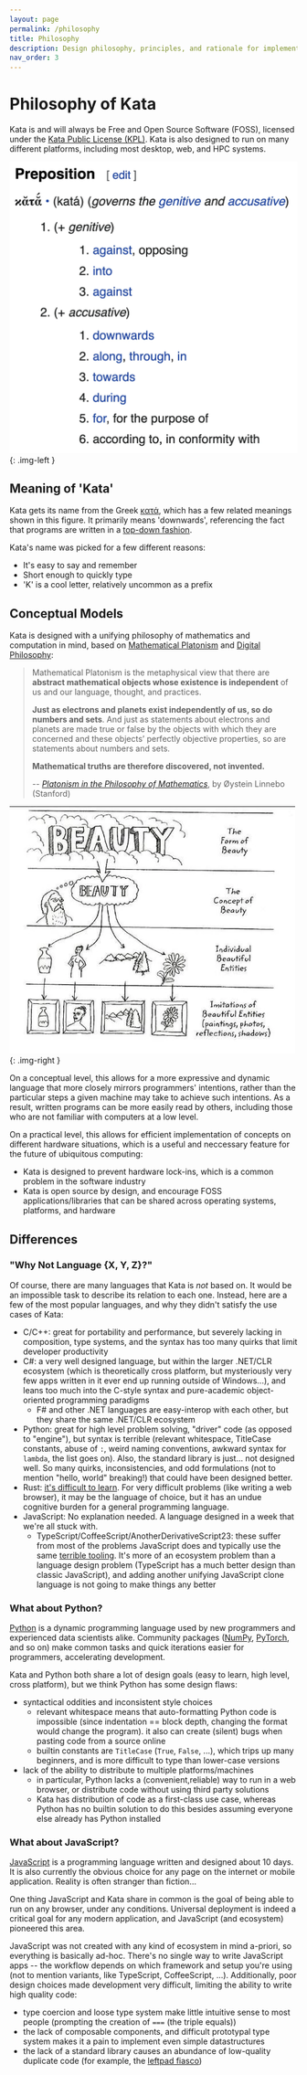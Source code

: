 ```yaml
---
layout: page
permalink: /philosophy
title: Philosophy
description: Design philosophy, principles, and rationale for implementing Kata
nav_order: 3
---
```


# Philosophy of Kata

Kata is and will always be Free and Open Source Software (FOSS), licensed under the [Kata Public License (KPL)](/kpl). Kata is also designed to run on many different platforms, including most desktop, web, and HPC systems. 


![Kata Name Origin](/img/kata-name-origin.webp){: .img-left }

## Meaning of 'Kata'

Kata gets its name from the Greek [κατά](https://en.wiktionary.org/wiki/%CE%BA%CE%B1%CF%84%CE%AC#Ancient_Greek), which has a few related meanings shown in this figure. It primarily means 'downwards', referencing the fact that programs are written in a [top-down fashion](https://en.wikipedia.org/wiki/Top-down_and_bottom-up_design). 

Kata's name was picked for a few different reasons:

  * It's easy to say and remember
  * Short enough to quickly type
  * 'K' is a cool letter, relatively uncommon as a prefix


<div style="clear: both;"></div>

## Conceptual Models

Kata is designed with a unifying philosophy of mathematics and computation in mind, based on [Mathematical Platonism](https://en.wikipedia.org/wiki/Philosophy_of_mathematics#Platonism) and [Digital Philosophy](https://en.wikipedia.org/wiki/Digital_philosophy):

> Mathematical Platonism is the metaphysical view that there are **abstract mathematical objects whose existence is independent** of us and our language, thought, and practices. 
> 
> **Just as electrons and planets exist independently of us, so do numbers and sets**. And just as statements about electrons and planets are made true or false by the objects with which they are concerned and these objects’ perfectly objective properties, so are statements about numbers and sets. 
>
> **Mathematical truths are therefore discovered, not invented.**
>
> -- [*Platonism in the Philosophy of Mathematics*](https://plato.stanford.edu/entries/platonism-mathematics/), by Øystein Linnebo (Stanford)

![Theory of Forms diagram](/img/theory-of-forms.webp){: .img-right }

On a conceptual level, this allows for a more expressive and dynamic language that more closely mirrors programmers' intentions, rather than the particular steps a given machine may take to achieve such intentions. As a result, written programs can be more easily read by others, including those who are not familiar with computers at a low level.

On a practical level, this allows for efficient implementation of concepts on different hardware situations, which is a useful and neccessary feature for the future of ubiquitous computing:

  * Kata is designed to prevent hardware lock-ins, which is a common problem in the software industry
  * Kata is open source by design, and encourage FOSS applications/libraries that can be shared across operating systems, platforms, and hardware


<div style="clear: both;"></div>

## Differences

### "Why Not Language {X, Y, Z}?"

Of course, there are many languages that Kata is *not* based on. It would be an impossible task to describe its relation to each one. Instead, here are a few of the most popular languages, and why they didn't satisfy the use cases of Kata:

  * C/C++: great for portability and performance, but severely lacking in composition, type systems, and the syntax has too many quirks that limit developer productivity
  * C#: a very well designed language, but within the larger .NET/CLR ecosystem (which is theoretically cross platform, but mysteriously very few apps written in it ever end up running outside of Windows...), and leans too much into the C-style syntax and pure-academic object-oriented programming paradigms
    * F# and other .NET languages are easy-interop with each other, but they share the same .NET/CLR ecosystem
  * Python: great for high level problem solving, "driver" code (as opposed to "engine"), but syntax is terrible (relevant whitespace, TitleCase constants, abuse of `:`, weird naming conventions, awkward syntax for `lambda`, the list goes on). Also, the standard library is just... not designed well. So many quirks, inconsistencies, and odd formulations (not to mention "hello, world" breaking!) that could have been designed better.
  * Rust: [it's difficult to learn](https://vorner.github.io/difficult.html). For very difficult problems (like writing a web browser), it may be the language of choice, but it has an undue cognitive burden for a general programming language.
  * JavaScript: No explanation needed. A language designed in a week that we're all stuck with.
    * TypeScript/CoffeeScript/AnotherDerivativeScript23: these suffer from most of the problems JavaScript does and typically use the same [terrible tooling](https://www.npmjs.com/). It's more of an ecosystem problem than a language design problem (TypeScript has a much better design than classic JavaScript), and adding another unifying JavaScript clone language is not going to make things any better

### What about Python?

[Python](https://www.python.org/) is a dynamic programming language used by new programmers and experienced data scientists alike. Community packages ([NumPy](https://numpy.org/), [PyTorch](https://pytorch.org), and so on) make common tasks and quick iterations easier for programmers, accelerating development.

Kata and Python both share a lot of design goals (easy to learn, high level, cross platform), but we think Python has some design flaws:

  * syntactical oddities and inconsistent style choices
    * relevant whitespace means that auto-formatting Python code is impossible (since indentation == block depth, changing the format would change the program). it also can create (silent) bugs when pasting code from a source online
    * builtin constants are `TitleCase` (`True`, `False`, ...), which trips up many beginners, and is more difficult to type than lower-case versions
  * lack of the ability to distribute to multiple platforms/machines
    * in particular, Python lacks a (convenient,reliable) way to run in a web browser, or distribute code without using third party solutions
    * Kata has distribution of code as a first-class use case, whereas Python has no builtin solution to do this besides assuming everyone else already has Python installed

### What about JavaScript?

[JavaScript](https://en.wikipedia.org/wiki/JavaScript) is a programming language written and designed about 10 days. It is also currently the obvious choice for any page on the internet or mobile application. Reality is often stranger than fiction...

One thing JavaScript and Kata share in common is the goal of being able to run on any browser, under any conditions. Universal deployment is indeed a critical goal for any modern application, and JavaScript (and ecosystem) pioneered this area.

JavaScript was not created with any kind of ecosystem in mind a-priori, so everything is basically ad-hoc. There's no single way to write JavaScript apps -- the workflow depends on which framework and setup you're using (not to mention variants, like TypeScript, CoffeeScript, ...). Additionally, poor design choices made development very difficult, limiting the ability to write high quality code:

  * type coercion and loose type system make little intuitive sense to most people (prompting the creation of `===` (the triple equals))
  * the lack of composable components, and difficult prototypal type system makes it a pain to implement even simple datastructures
  * the lack of a standard library causes an abundance of low-quality duplicate code (for example, the [leftpad fiasco](https://qz.com/646467/how-one-programmer-broke-the-internet-by-deleting-a-tiny-piece-of-code/))
